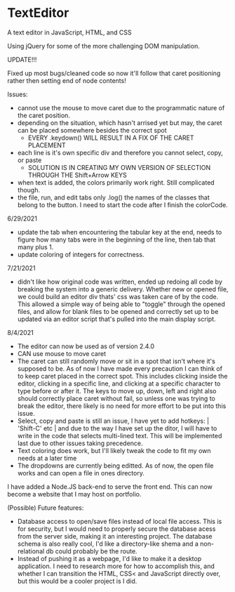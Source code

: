 # TextEditor

A text editor in JavaScript, HTML, and CSS

Using jQuery for some of the more challenging DOM manipulation.

UPDATE!!!

Fixed up most bugs/cleaned code so now it'll follow that caret positioning rather then setting end of node contents!

Issues: 
- cannot use the mouse to move caret due to the programmatic nature of the caret position.
- depending on the situation, which hasn't arrised yet but may, the caret can be placed somewhere besides the correct spot
    - EVERY .keydown() WILL RESULT IN A FIX OF THE CARET PLACEMENT
- each line is it's own specific div and therefore you cannot select, copy, or paste
    - SOLUTION IS IN CREATING MY OWN VERSION OF SELECTION THROUGH THE Shift+Arrow KEYS
- when text is added, the colors primarily work right. Still complicated though.
- the file, run, and edit tabs only .log() the names of the classes that belong to the button. I need to start the code after I finish the colorCode.

6/29/2021
- update the tab when encountering the tabular key at the end, needs to figure how many tabs were in the beginning of the line, then tab that many plus 1.
- update coloring of integers for correctness.

7/21/2021
- didn't like how original code was written, ended up redoing all code by breaking the system into a generic delivery. Whether new or opened file, we could build an editor div thats' css was taken care of by the code. This allowed a simple way of being able to "toggle" through the opened files, and allow for blank files to be opened and correctly set up to be updated via an editor script that's pulled into the main display script. 

8/4/2021
- The editor can now be used as of version 2.4.0
- CAN use mouse to move caret
- The caret can still randomly move or sit in a spot that isn't where it's supposed to be. As of now I have made every precaution I can think of to keep caret placed in the correct spot. This includes clicking inside the editor, clicking in a specific line, and clicking at a specific character to type before or after it. The keys to move up, down, left and right also should correctly place caret without fail, so unless one was trying to break the editor, there likely is no need for more effort to be put into this issue.
- Select, copy and paste is still an issue, I have yet to add hotkeys: | 'Shift-C' etc | and due to the way I have set up the ditor, I will have to write in the code that selects multi-lined text. This will be implemented last due to other issues taking precedence.
- Text coloring does work, but I'll likely tweak the code to fit my own needs at a later time
- The dropdowns are currently being editted. As of now, the open file works and can open a file in ones directory.

I have added a Node.JS back-end to serve the front end. This can now become a website that I may host on portfolio.

(Possible) Future features:
- Database access to open/save files instead of local file access. This is for security, but I would need to properly secure the database acess from the server side, making it an interesting project. The database schema is also really cool, I'd like a directory-like shema and a non-relational db could probably be the route.
- Instead of pushing it as a webpage, I'd like to make it a desktop application. I need to research more for how to accomplish this, and whether I can transition the HTML, CSS< and JavaScript directly over, but this would be a cooler project is I did.
